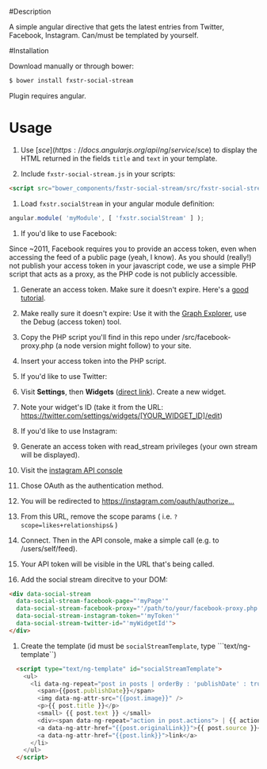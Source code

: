 #Description

A simple angular directive that gets the latest entries from Twitter, Facebook, Instagram. Can/must be templated by yourself.

#Installation

Download manually or through bower:

```bash
$ bower install fxstr-social-stream
```

Plugin requires angular.

# Usage

1. Use [$sce](https://docs.angularjs.org/api/ng/service/$sce) to display the HTML returned in the fields ```title``` and ```text``` in your template.

1. Include ```fxstr-social-stream.js``` in your scripts:

  ```html
  <script src="bower_components/fxstr-social-stream/src/fxstr-social-stream.js"></script>
  ```

1. Load ```fxstr.socialStream``` in your angular module definition:

  ```javascript
  angular.module( 'myModule', [ 'fxstr.socialStream' ] );
  ```
  
1. If you'd like to use Facebook: 

  Since ~2011, Facebook requires you to provide an access token, even when accessing the feed of a public page (yeah, I know). As you should (really!) not publish your access token in your javascript code, we use a simple PHP script that acts as a proxy, as the PHP code is not publicly accessible. 
  
  1. Generate an access token. Make sure it doesn't expire. Here's a [good tutorial](http://appdevresources.blogspot.sg/2012/11/extend-facebook-access-token-make-it.html).
  1. Make really sure it doesn't expire: Use it with the [Graph Explorer](https://developers.facebook.com/tools/explorer), use the Debug (access token) tool.
  1. Copy the PHP script you'll find in this repo under /src/facebook-proxy.php (a node version might follow) to your site.
  1. Insert your access token into the PHP script.

1. If you'd like to use Twitter:

  1. Visit **Settings**, then **Widgets** ([direct link](https://twitter.com/settings/widgets)). Create a new widget.
  1. Note your widget's ID (take it from the URL: https://twitter.com/settings/widgets/[YOUR_WIDGET_ID]/edit)

1. If you'd like to use Instagram: 

  1. Generate an access token with read_stream privileges (your own stream will be displayed).
  1. Visit the [instagram API console](https://instagram.com/developer/api-console/)
  1. Chose OAuth as the authentication method. 
  1. You will be redirected to https://instagram.com/oauth/authorize…
  1. From this URL, remove the scope params ( i.e. ```?scope=likes+relationships&``` )
  1. Connect. Then in the API console, make a simple call (e.g. to /users/self/feed). 
  1. Your API token will be visible in the URL that's being called.


1. Add the social stream direcitve to your DOM: 
  ```html
  <div data-social-stream
    data-social-stream-facebook-page="'myPage'"
    data-social-stream-facebook-proxy="'/path/to/your/facebook-proxy.php'"
    data-social-stream-instagram-token="'myToken'"
    data-social-stream-twitter-id="'myWidgetId'">
  </div>
  ```

1. Create the template (id must be ```socialStreamTemplate```, type ```text/ng-template``)

  ```html
    <script type="text/ng-template" id="socialStreamTemplate">
      <ul>
        <li data-ng-repeat="post in posts | orderBy : 'publishDate' : true">
          <span>{{post.publishDate}}</span>
          <img data-ng-attr-src="{{post.image}}" />
          <p>{{ post.title }}</p>
          <small> {{ post.text }} </small>
          <div><span data-ng-repeat="action in post.actions"> | {{ action.count }} {{ action.name }} |</span></div>
          <a data-ng-attr-href="{{post.originalLink}}">{{ post.source }}</a> von <a data-ng-attr-href="{{post.author.link}}">{{post.author.name }}</a>
          <a data-ng-attr-href="{{post.link}}">link</a>
        </li>
      </ul>
    </script>
  ```
